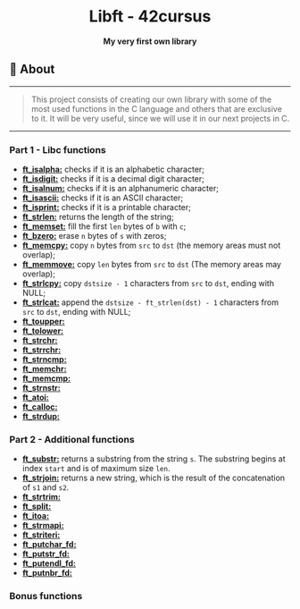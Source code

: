 <h1 align="center">Libft - 42cursus</h1>
<p align="center"><strong>My very first own library</strong></p>

## 📑 About
---
> This project consists of creating our own library with some of the most used functions in the C language and others that are exclusive to it. It will be
very useful, since we will use it in our next projects in C.
---

### Part 1 - Libc functions

* [**ft_isalpha:**](/libft/ft_isalpha.c) checks if it is an alphabetic character;
* [**ft_isdigit:**](/libft/ft_isdigit.c) checks if it is a decimal digit character;
* [**ft_isalnum:**](/libft/ft_isalnum.c) checks if it is an alphanumeric character;
* [**ft_isascii:**](/libft/ft_isascii.c) checks if it is an ASCII character;
* [**ft_isprint:**](/libft/ft_isprint.c) checks if it is a printable character;
* [**ft_strlen:**](/libft/ft_strlen.c) returns the length of the string;
* [**ft_memset:**](/libft/ft_memset.c) fill the first `len` bytes of `b` with `c`;
* [**ft_bzero:**](/libft/ft_bzero.c) erase `n` bytes of `s` with zeros;
* [**ft_memcpy:**](/libft/ft_memcpy.c) copy `n` bytes from `src` to `dst` (the memory areas must not overlap);
* [**ft_memmove:**](/libft/ft_memmove.c) copy `len` bytes from `src` to `dst` (The memory areas may overlap);
* [**ft_strlcpy:**](/libft/ft_strlcpy.c) copy `dstsize - 1` characters from `src` to `dst`, ending with NULL;
* [**ft_strlcat:**](/libft/ft_strlcat.c) append the `dstsize - ft_strlen(dst) - 1` characters from `src` to `dst`, ending with NULL;
* [**ft_toupper:**](/libft/ft_toupper.c) 
* [**ft_tolower:**](/libft/ft_tolower.c) 
* [**ft_strchr:**](/libft/ft_strchr.c) 
* [**ft_strrchr:**](/libft/ft_strrchr.c) 
* [**ft_strncmp:**](/libft/ft_strncmp.c) 
* [**ft_memchr:**](/libft/ft_memchr.c) 
* [**ft_memcmp:**](/libft/ft_memcmp.c) 
* [**ft_strnstr:**](/libft/ft_strnstr.c) 
* [**ft_atoi:**](/libft/ft_atoi.c) 
* [**ft_calloc:**](/libft/ft_calloc.c) 
* [**ft_strdup:**](/libft/ft_strdup.c) 

### Part 2 - Additional functions

* [**ft_substr:**](/libft/ft_substr.c) returns a substring from the string `s`. The substring begins at index `start` and is of maximum size `len`.
* [**ft_strjoin:**](/libft/ft_strjoin.c) returns a new string, which is the result of the concatenation of `s1` and `s2`.
* [**ft_strtrim:**](/libft/ft_strtrim.c) 
* [**ft_split:**](/libft/ft_split.c) 
* [**ft_itoa:**](/libft/ft_itoa.c) 
* [**ft_strmapi:**](/libft/ft_strmapi.c) 
* [**ft_striteri:**](/libft/ft_striteri.c) 
* [**ft_putchar_fd:**](/libft/ft_putchar_fd.c) 
* [**ft_putstr_fd:**](/libft/ft_putstr_fd.c) 
* [**ft_putendl_fd:**](/libft/ft_putendl_fd.c) 
* [**ft_putnbr_fd:**](/libft/ft_putnbr_fd.c) 

### Bonus functions

